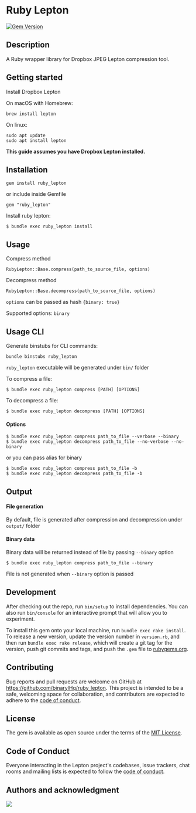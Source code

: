 # Ruby Lepton
[![Gem Version](https://badge.fury.io/rb/ruby_lepton.svg)](https://badge.fury.io/rb/ruby_lepton)

## Description
A Ruby wrapper library for Dropbox JPEG Lepton compression tool.

## Getting started
Install Dropbox Lepton

On macOS with Homebrew:
 ```
 brew install lepton
 ```
On linux:
```
sudo apt update
sudo apt install lepton
```
**This guide assumes you have Dropbox Lepton installed.**

## Installation

```
gem install ruby_lepton
```
or include inside Gemfile
```
gem "ruby_lepton"
```
Install ruby lepton:

    $ bundle exec ruby_lepton install

## Usage

Compress method
```
RubyLepton::Base.compress(path_to_source_file, options)
```
Decompress method
```
RubyLepton::Base.decompress(path_to_source_file, options)
```
`options` can be passed as hash `{binary: true}`

Supported options:
`binary`

## Usage CLI

Generate binstubs for CLI commands:

`bundle binstubs ruby_lepton`

`ruby_lepton` executable will be generated  under `bin/` folder


To compress a file:
```
$ bundle exec ruby_lepton compress [PATH] [OPTIONS]
```
To decompress a file:
```
$ bundle exec ruby_lepton decompress [PATH] [OPTIONS]
```

#### Options
```
$ bundle exec ruby_lepton compress path_to_file --verbose --binary
$ bundle exec ruby_lepton decompress path_to_file --no-verbose --no-binary
```
or you can pass alias for binary
```
$ bundle exec ruby_lepton compress path_to_file -b
$ bundle exec ruby_lepton decompress path_to_file -b
```
## Output

#### File generation
By default, file is generated after compression and decompression under `output/` folder

#### Binary data
Binary data will be returned instead of file by passing `--binary` option
```
$ bundle exec ruby_lepton compress path_to_file --binary
```

File is not generated when `--binary` option is passed


## Development

After checking out the repo, run `bin/setup` to install dependencies. You can also run `bin/console` for an interactive prompt that will allow you to experiment.

To install this gem onto your local machine, run `bundle exec rake install`. To release a new version, update the version number in `version.rb`, and then run `bundle exec rake release`, which will create a git tag for the version, push git commits and tags, and push the `.gem` file to [rubygems.org](https://rubygems.org).

## Contributing

Bug reports and pull requests are welcome on GitHub at https://github.com/binarylHq/ruby_lepton. This project is intended to be a safe, welcoming space for collaboration, and contributors are expected to adhere to the [code of conduct](https://github.com/binarylHq/ruby_lepton/blob/master/CODE_OF_CONDUCT.md).


## License

The gem is available as open source under the terms of the [MIT License](https://opensource.org/licenses/MIT).

## Code of Conduct

Everyone interacting in the Lepton project's codebases, issue trackers, chat rooms and mailing lists is expected to follow the [code of conduct](https://github.com/binarylHq/ruby_lepton/blob/master/CODE_OF_CONDUCT.md).

## Authors and acknowledgment

[![](https://github.com/karandocs.png?size=100)](https://github.com/karandocs)
